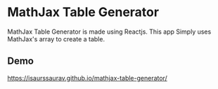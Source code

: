 # MathJax Table Generator
MathJax Table Generator is made using Reactjs.
This app Simply uses MathJax's array to create a table.

## Demo
https://isaurssaurav.github.io/mathjax-table-generator/
